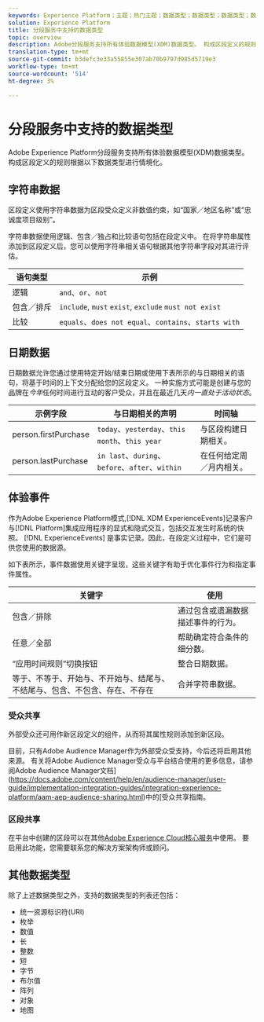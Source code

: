 ```yaml
---
keywords: Experience Platform；主题；热门主题；数据类型；数据类型；数据类型；数据类型；分段数据类型；分段；分段；分段服务；分段服务数据类型；
solution: Experience Platform
title: 分段服务中支持的数据类型
topic: overview
description: Adobe分段服务支持所有体验数据模型(XDM)数据类型。 构成区段定义的规则根据以下数据类型进行情境化。
translation-type: tm+mt
source-git-commit: b3defc3e33a55855e307ab70b9797d985d5719e3
workflow-type: tm+mt
source-wordcount: '514'
ht-degree: 3%

---
```



# 分段服务中支持的数据类型

Adobe Experience Platform分段服务支持所有体验数据模型(XDM)数据类型。 构成区段定义的规则根据以下数据类型进行情境化。

## 字符串数据

区段定义使用字符串数据为区段受众定义非数值约束，如“国家／地区名称”或“忠诚度项目级别”。

字符串数据使用逻辑、包含／独占和比较语句包括在段定义中。 在将字符串属性添加到区段定义后，您可以使用字符串相关语句根据其他字符串字段对其进行评估。

| 语句类型 | 示例 |
| -------------- | -------- |
| 逻辑 | `and`、`or`、`not` |
| 包含／排斥 | `include`,  `must` `exist`,  `exclude`  `must not exist` |
| 比较 | `equals`、`does not equal`、`contains`、`starts with` |

## 日期数据

日期数据允许您通过使用特定开始/结束日期或使用下表所示的与日期相关的语句，将基于时间的上下文分配给您的区段定义。 一种实施方式可能是创建与您的品牌在&#x200B;*今年*&#x200B;任何时间进行互动的客户受众，并且在最近几天&#x200B;*内一直处于活动状态*。

| 示例字段 | 与日期相关的声明 | 时间轴 |
| ------------- | ------------------------ | --------- |
| person.firstPurchase | `today`、`yesterday`、`this month`、`this year` | 与区段构建日期相关。 |
| person.lastPurchase | `in last`、`during`、`before`、`after`、`within` | 在任何给定周／月内相关。 |

## 体验事件

作为Adobe Experience Platform模式,[!DNL XDM ExperienceEvents]记录客户与[!DNL Platform]集成应用程序的显式和隐式交互，包括交互发生时系统的快照。 [!DNL ExperienceEvents] 是事实记录。因此，在段定义过程中，它们是可供您使用的数据源。

如下表所示，事件数据使用关键字呈现，这些关键字有助于优化事件行为和指定事件属性。

| 关键字 | 使用 |
| ------- | --- |
| 包含／排除 | 通过包含或遗漏数据描述事件的行为。 |
| 任意／全部 | 帮助确定符合条件的细分数。 |
| “应用时间规则”切换按钮 | 整合日期数据。 |
| 等于、不等于、开始与、不开始与、结尾与、不结尾与、包含、不包含、存在、不存在 | 合并字符串数据。 |

### 受众共享

外部受众还可用作新区段定义的组件，从而将其属性规则添加到新区段。

目前，只有Adobe Audience Manager作为外部受众受支持，今后还将启用其他来源。 有关将Adobe Audience Manager受众与平台结合使用的更多信息，请参阅Adobe Audience Manager文档](https://docs.adobe.com/content/help/en/audience-manager/user-guide/implementation-integration-guides/integration-experience-platform/aam-aep-audience-sharing.html)中的[受众共享指南。

### 区段共享

在平台中创建的区段可以在其他[Adobe Experience Cloud核心服务](https://docs.adobe.com/content/help/zh-Hans/core-services/interface/experience-cloud.html)中使用。 要启用此功能，您需要联系您的解决方案架构师或顾问。

## 其他数据类型

除了上述数据类型之外，支持的数据类型的列表还包括：

- 统一资源标识符(URI)
- 枚举
- 数值
- 长
- 整数
- 短
- 字节
- 布尔值
- 阵列
- 对象
- 地图